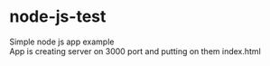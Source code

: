 # node-js-test
Simple node js app example<br>
App is creating server on 3000 port and putting on them index.html
